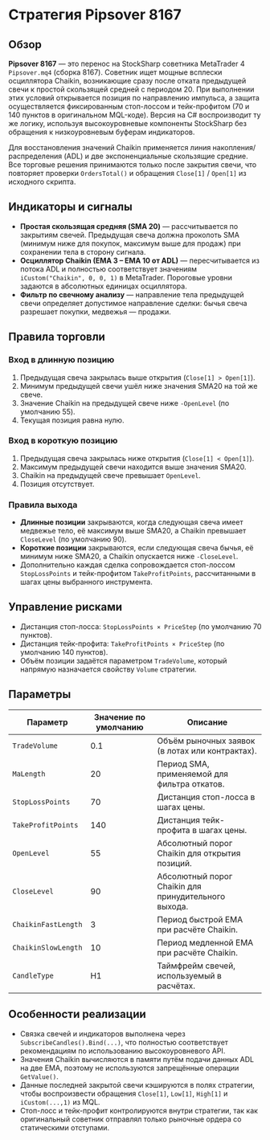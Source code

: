 # Стратегия Pipsover 8167

## Обзор
**Pipsover 8167** — это перенос на StockSharp советника MetaTrader 4 `Pipsover.mq4` (сборка 8167). Советник ищет мощные всплески осциллятора Chaikin, возникающие сразу после отката предыдущей свечи к простой скользящей средней с периодом 20. При выполнении этих условий открывается позиция по направлению импульса, а защита осуществляется фиксированным стоп-лоссом и тейк-профитом (70 и 140 пунктов в оригинальном MQL-коде). Версия на C# воспроизводит ту же логику, используя высокоуровневые компоненты StockSharp без обращения к низкоуровневым буферам индикаторов.

Для восстановления значений Chaikin применяется линия накопления/распределения (ADL) и две экспоненциальные скользящие средние. Все торговые решения принимаются только после закрытия свечи, что повторяет проверки `OrdersTotal()` и обращения `Close[1]` / `Open[1]` из исходного скрипта.

## Индикаторы и сигналы
- **Простая скользящая средняя (SMA 20)** — рассчитывается по закрытиям свечей. Предыдущая свеча должна проколоть SMA (минимум ниже для покупок, максимум выше для продаж) при сохранении тела в сторону сигнала.
- **Осциллятор Chaikin (EMA 3 – EMA 10 от ADL)** — пересчитывается из потока ADL и полностью соответствует значениям `iCustom("Chaikin", 0, 0, 1)` в MetaTrader. Пороговые уровни задаются в абсолютных единицах осциллятора.
- **Фильтр по свечному анализу** — направление тела предыдущей свечи определяет допустимое направление сделки: бычья свеча разрешает покупки, медвежья — продажи.

## Правила торговли
### Вход в длинную позицию
1. Предыдущая свеча закрылась выше открытия (`Close[1] > Open[1]`).
2. Минимум предыдущей свечи ушёл ниже значения SMA20 на той же свече.
3. Значение Chaikin на предыдущей свече ниже `-OpenLevel` (по умолчанию 55).
4. Текущая позиция равна нулю.

### Вход в короткую позицию
1. Предыдущая свеча закрылась ниже открытия (`Close[1] < Open[1]`).
2. Максимум предыдущей свечи находится выше значения SMA20.
3. Chaikin на предыдущей свече превышает `OpenLevel`.
4. Позиция отсутствует.

### Правила выхода
- **Длинные позиции** закрываются, когда следующая свеча имеет медвежье тело, её максимум выше SMA20, а Chaikin превышает `CloseLevel` (по умолчанию 90).
- **Короткие позиции** закрываются, если следующая свеча бычья, её минимум ниже SMA20, а Chaikin опускается ниже `-CloseLevel`.
- Дополнительно каждая сделка сопровождается стоп-лоссом `StopLossPoints` и тейк-профитом `TakeProfitPoints`, рассчитанными в шагах цены выбранного инструмента.

## Управление рисками
- Дистанция стоп-лосса: `StopLossPoints × PriceStep` (по умолчанию 70 пунктов).
- Дистанция тейк-профита: `TakeProfitPoints × PriceStep` (по умолчанию 140 пунктов).
- Объём позиции задаётся параметром `TradeVolume`, который напрямую назначается свойству `Volume` стратегии.

## Параметры
| Параметр | Значение по умолчанию | Описание |
|----------|-----------------------|----------|
| `TradeVolume` | 0.1 | Объём рыночных заявок (в лотах или контрактах). |
| `MaLength` | 20 | Период SMA, применяемой для фильтра откатов. |
| `StopLossPoints` | 70 | Дистанция стоп-лосса в шагах цены. |
| `TakeProfitPoints` | 140 | Дистанция тейк-профита в шагах цены. |
| `OpenLevel` | 55 | Абсолютный порог Chaikin для открытия позиций. |
| `CloseLevel` | 90 | Абсолютный порог Chaikin для принудительного выхода. |
| `ChaikinFastLength` | 3 | Период быстрой EMA при расчёте Chaikin. |
| `ChaikinSlowLength` | 10 | Период медленной EMA при расчёте Chaikin. |
| `CandleType` | H1 | Таймфрейм свечей, используемый в расчётах. |

## Особенности реализации
- Связка свечей и индикаторов выполнена через `SubscribeCandles().Bind(...)`, что полностью соответствует рекомендациям по использованию высокоуровневого API.
- Значения Chaikin вычисляются в памяти путём подачи данных ADL на две EMA, поэтому не используются запрещённые операции `GetValue()`.
- Данные последней закрытой свечи кэшируются в полях стратегии, чтобы воспроизвести обращения `Close[1]`, `Low[1]`, `High[1]` и `iCustom(...,1)` из MQL.
- Стоп-лосс и тейк-профит контролируются внутри стратегии, так как оригинальный советник отправлял только рыночные ордера со статическими отступами.

